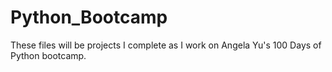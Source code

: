 # Python_Bootcamp
These files will be projects I complete as I work on Angela Yu's 100 Days of Python bootcamp.